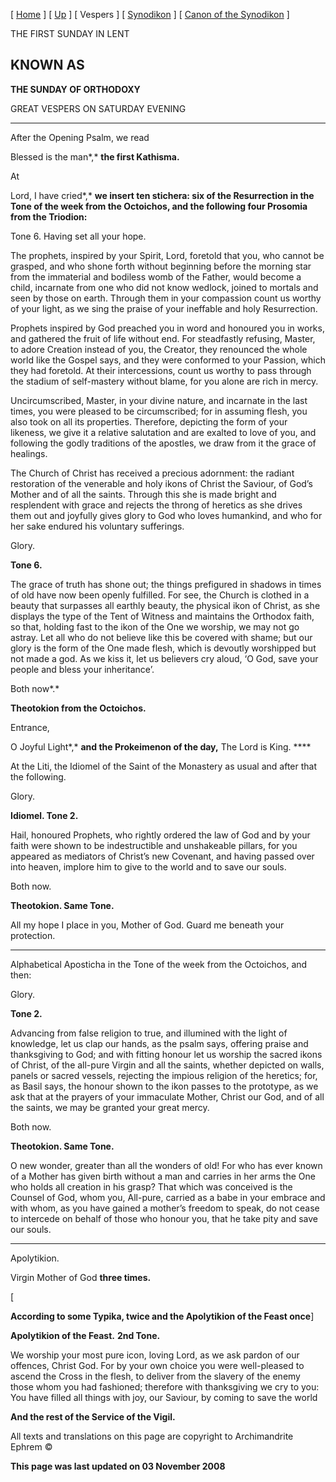 \[ [Home](index.md) \] \[ [Up](sunday_of_orthodoxy.md) \] \[ Vespers \] \[ [Synodikon](synodikon.md) \] \[ [Canon of the Synodikon](canon_of_the_synodikon.md) \]

THE FIRST SUNDAY IN LENT

KNOWN AS
--------

**THE SUNDAY OF ORTHODOXY**

GREAT VESPERS ON SATURDAY EVENING

****

After the Opening Psalm, we read

Blessed is the man*,* **the first Kathisma.**

At

Lord, I have cried*,* **we insert ten stichera: six of the Resurrection in the Tone of the week from the Octoichos, and the following four Prosomia from the Triodion:**

Tone 6. Having set all your hope.

The prophets, inspired by your Spirit, Lord, foretold that you, who cannot be grasped, and who shone forth without beginning before the morning star from the immaterial and bodiless womb of the Father, would become a child, incarnate from one who did not know wedlock, joined to mortals and seen by those on earth. Through them in your compassion count us worthy of your light, as we sing the praise of your ineffable and holy Resurrection.

Prophets inspired by God preached you in word and honoured you in works, and gathered the fruit of life without end. For steadfastly refusing, Master, to adore Creation instead of you, the Creator, they renounced the whole world like the Gospel says, and they were conformed to your Passion, which they had foretold. At their intercessions, count us worthy to pass through the stadium of self-mastery without blame, for you alone are rich in mercy.

Uncircumscribed, Master, in your divine nature, and incarnate in the last times, you were pleased to be circumscribed; for in assuming flesh, you also took on all its properties. Therefore, depicting the form of your likeness, we give it a relative salutation and are exalted to love of you, and following the godly traditions of the apostles, we draw from it the grace of healings.

The Church of Christ has received a precious adornment: the radiant restoration of the venerable and holy ikons of Christ the Saviour, of God’s Mother and of all the saints. Through this she is made bright and resplendent with grace and rejects the throng of heretics as she drives them out and joyfully gives glory to God who loves humankind, and who for her sake endured his voluntary sufferings.

Glory.

**Tone 6.**

The grace of truth has shone out; the things prefigured in shadows in times of old have now been openly fulfilled. For see, the Church is clothed in a beauty that surpasses all earthly beauty, the physical ikon of Christ, as she displays the type of the Tent of Witness and maintains the Orthodox faith, so that, holding fast to the ikon of the One we worship, we may not go astray. Let all who do not believe like this be covered with shame; but our glory is the form of the One made flesh, which is devoutly worshipped but not made a god. As we kiss it, let us believers cry aloud, ‘O God, save your people and bless your inheritance’.

Both now*.*

**Theotokion from the Octoichos.**

Entrance,

O Joyful Light*,* **and the Prokeimenon of the day,** The Lord is King. ****

At the Liti, the Idiomel of the Saint of the Monastery as usual and after that the following.

Glory.

**Idiomel. Tone 2.**

Hail, honoured Prophets, who rightly ordered the law of God and by your faith were shown to be indestructible and unshakeable pillars, for you appeared as mediators of Christ’s new Covenant, and having passed over into heaven, implore him to give to the world and to save our souls.

Both now.

**Theotokion. Same Tone.**

All my hope I place in you, Mother of God. Guard me beneath your protection.

****

Alphabetical Aposticha in the Tone of the week from the Octoichos, and then:

Glory.

**Tone 2.**

Advancing from false religion to true, and illumined with the light of knowledge, let us clap our hands, as the psalm says, offering praise and thanksgiving to God; and with fitting honour let us worship the sacred ikons of Christ, of the all-pure Virgin and all the saints, whether depicted on walls, panels or sacred vessels, rejecting the impious religion of the heretics; for, as Basil says, the honour shown to the ikon passes to the prototype, as we ask that at the prayers of your immaculate Mother, Christ our God, and of all the saints, we may be granted your great mercy.

Both now.

**Theotokion. Same Tone.**

O new wonder, greater than all the wonders of old! For who has ever known of a Mother has given birth without a man and carries in her arms the One who holds all creation in his grasp? That which was conceived is the Counsel of God, whom you, All-pure, carried as a babe in your embrace and with whom, as you have gained a mother’s freedom to speak, do not cease to intercede on behalf of those who honour you, that he take pity and save our souls.

****

Apolytikion.

Virgin Mother of God **three times.**

\[

**According to some Typika, twice and the Apolytikion of the Feast once**\]

**Apolytikion of the Feast.** **2nd Tone.**

We worship your most pure icon, loving Lord, as we ask pardon of our offences, Christ God. For by your own choice you were well-pleased to ascend the Cross in the flesh, to deliver from the slavery of the enemy those whom you had fashioned; therefore with thanksgiving we cry to you: You have filled all things with joy, our Saviour, by coming to save the world

**And the rest of the Service of the Vigil.**

All texts and translations on this page are copyright to Archimandrite Ephrem ©

**This page was last updated on 03 November 2008**
